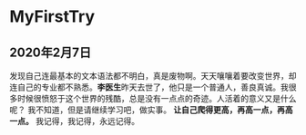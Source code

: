 # MyFirstTry

## 2020年2月7日
发现自己连最基本的文本语法都不明白，真是废物啊。天天嚷嚷着要改变世界，却连自己的专业都不熟悉。**李医生**昨天去世了，他只是一个普通人，善良真诚。我很多时候很愤怒于这个世界的残酷，总是没有一点点的奇迹。人活着的意义又是什么呢？  我不知道，但是请继续学习吧，做实事。  **让自己爬得更高，再高一点，再高一点。**  我记得，我记得，永远记得。

